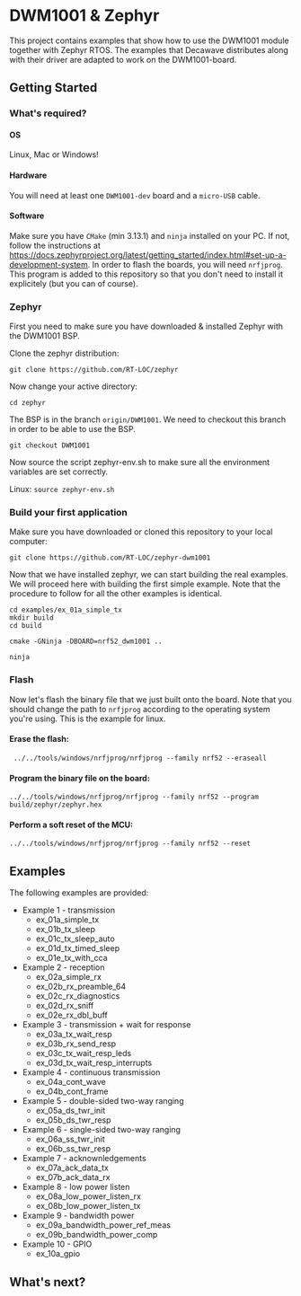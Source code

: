 # DWM1001 & Zephyr
This project contains examples that show how to use the DWM1001 module together with Zephyr RTOS.
The examples that Decawave distributes along with their driver are adapted to work on the DWM1001-board.

## Getting Started

### What's required?
#### OS
Linux, Mac or Windows!

#### Hardware
You will need at least one `DWM1001-dev` board and a `micro-USB` cable.

#### Software
Make sure you have `CMake` (min 3.13.1) and `ninja` installed on your PC. If not, follow the instructions at https://docs.zephyrproject.org/latest/getting_started/index.html#set-up-a-development-system.
In order to flash the boards, you will need `nrfjprog`. This program is added to this repository so that you don't need to install it explicitely (but you can of course).

### Zephyr 
First you need to make sure you have downloaded & installed Zephyr with the DWM1001 BSP.

Clone the zephyr distribution: 
```
git clone https://github.com/RT-LOC/zephyr
```

Now change your active directory:
```
cd zephyr
```

The BSP is in the branch `origin/DWM1001`. We need to checkout this branch in order to be able to use the BSP.
```
git checkout DWM1001
```

Now source the script zephyr-env.sh to make sure all the environment variables are set correctly.

Linux: `source zephyr-env.sh`


### Build your first application
Make sure you have downloaded or cloned this repository to your local computer:
```
git clone https://github.com/RT-LOC/zephyr-dwm1001
```

Now that we have installed zephyr, we can start building the real examples.
We will proceed here with building the first simple example. Note that the procedure to follow for all the other examples is identical.

```
cd examples/ex_01a_simple_tx
mkdir build
cd build
```

```
cmake -GNinja -DBOARD=nrf52_dwm1001 ..
```

```
ninja
```


### Flash
Now let's flash the binary file that we just built onto the board. 
Note that you should change the path to `nrfjprog` according to the operating system you're using. This is the example for linux.
#### Erase the flash:
```
 ../../tools/windows/nrfjprog/nrfjprog --family nrf52 --eraseall
```

#### Program the binary file on the board:
```
../../tools/windows/nrfjprog/nrfjprog --family nrf52 --program build/zephyr/zephyr.hex
```

#### Perform a soft reset of the MCU:
```
../../tools/windows/nrfjprog/nrfjprog --family nrf52 --reset
```

## Examples
The following examples are provided:
 - Example 1 - transmission
    - ex_01a_simple_tx
    - ex_01b_tx_sleep
    - ex_01c_tx_sleep_auto
    - ex_01d_tx_timed_sleep
    - ex_01e_tx_with_cca
 - Example 2 - reception
    - ex_02a_simple_rx
    - ex_02b_rx_preamble_64
    - ex_02c_rx_diagnostics
    - ex_02d_rx_sniff
    - ex_02e_rx_dbl_buff
 - Example 3 - transmission + wait for response
    - ex_03a_tx_wait_resp
    - ex_03b_rx_send_resp
    - ex_03c_tx_wait_resp_leds
    - ex_03d_tx_wait_resp_interrupts
 - Example 4 - continuous transmission
    - ex_04a_cont_wave
    - ex_04b_cont_frame
 - Example 5 - double-sided two-way ranging
    - ex_05a_ds_twr_init
    - ex_05b_ds_twr_resp
 - Example 6 - single-sided two-way ranging
    - ex_06a_ss_twr_init
    - ex_06b_ss_twr_resp
 - Example 7 - acknownledgements
    - ex_07a_ack_data_tx
    - ex_07b_ack_data_rx
 - Example 8 - low power listen
    - ex_08a_low_power_listen_rx
    - ex_08b_low_power_listen_tx
 - Example 9 - bandwidth power
    - ex_09a_bandwidth_power_ref_meas
    - ex_09b_bandwidth_power_comp
 - Example 10 - GPIO
    - ex_10a_gpio

## What's next?

